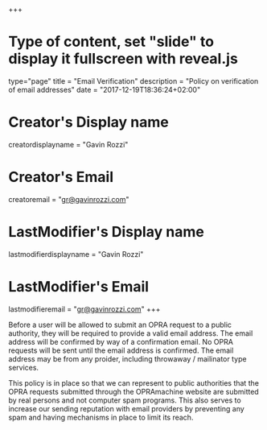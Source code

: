 +++
# Type of content, set "slide" to display it fullscreen with reveal.js
type="page"
title = "Email Verification"
description = "Policy on verification of email addresses"
date = "2017-12-19T18:36:24+02:00"
# Creator's Display name
creatordisplayname = "Gavin Rozzi"
# Creator's Email
creatoremail = "gr@gavinrozzi.com"
# LastModifier's Display name
lastmodifierdisplayname = "Gavin Rozzi"
# LastModifier's Email
lastmodifieremail = "gr@gavinrozzi.com"
+++

Before a user will be allowed to submit an OPRA request to a public authority, they will be required to provide a valid email address. The email address will be confirmed by way of a confirmation email. No OPRA requests will be sent until the email address is confirmed. The email address may be from any proider, including throwaway / mailinator type services.

This policy is in place so that we can represent to public authorities that the OPRA requests submitted through the OPRAmachine website are submitted by real persons and not computer spam programs. This also serves to increase our sending reputation with email providers by preventing any spam and having mechanisms in place to limit its reach.
